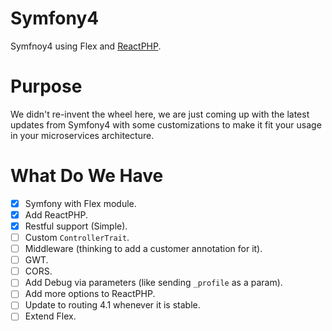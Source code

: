 # Symfony4
Symfnoy4 using Flex and [ReactPHP](https://reactphp.org/).

# Purpose
We didn't re-invent the wheel here, we are just coming up with the latest updates from Symfony4 with some customizations to make it fit your usage in your microservices architecture.

# What Do We Have
* [x] Symfony with Flex module.
* [x] Add ReactPHP.
* [x] Restful support (Simple).
* [ ] Custom `ControllerTrait`.
* [ ] Middleware (thinking to add a customer annotation for it).
* [ ] GWT.
* [ ] CORS.
* [ ] Add Debug via parameters (like sending `_profile` as a param).
* [ ] Add more options to ReactPHP.
* [ ] Update to routing 4.1 whenever it is stable.
* [ ] Extend Flex.
